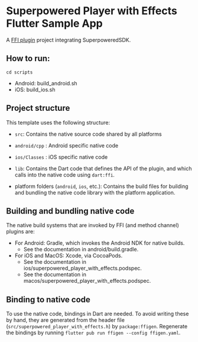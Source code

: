 # Superpowered Player with Effects Flutter Sample App

A [FFI plugin](https://docs.flutter.dev/development/platform-integration/c-interop) project integrating SuperpoweredSDK.
## How to run:
`cd scripts` 
* Android: build_android.sh 
* iOS: build_ios.sh 

## Project structure

This template uses the following structure:

* `src`: Contains the native source code shared by all platforms
* `android/cpp` : Android specific native code
* `ios/Classes` : iOS specific native code

* `lib`: Contains the Dart code that defines the API of the plugin, and which
  calls into the native code using `dart:ffi`.

* platform folders (`android`, `ios`, etc.): Contains the build files
  for building and bundling the native code library with the platform application.

## Building and bundling native code

The native build systems that are invoked by FFI (and method channel) plugins are:

* For Android: Gradle, which invokes the Android NDK for native builds.
  * See the documentation in android/build.gradle.
* For iOS and MacOS: Xcode, via CocoaPods.
  * See the documentation in ios/superpowered_player_with_effects.podspec.
  * See the documentation in macos/superpowered_player_with_effects.podspec.

## Binding to native code

To use the native code, bindings in Dart are needed.
To avoid writing these by hand, they are generated from the header file
(`src/superpowered_player_with_effects.h`) by `package:ffigen`.
Regenerate the bindings by running `flutter pub run ffigen --config ffigen.yaml`.


